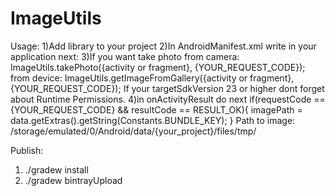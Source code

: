# ImageUtils

Usage:
1)Add library to your project
2)In AndroidManifest.xml write in your application next:
    <activity android:name="com.idap.imageutils.ImageUtilsActivity"/>
3)If you want take photo from camera:
    ImageUtils.takePhoto({activity or fragment}, {YOUR_REQUEST_CODE});
  from device:
    ImageUtils.getImageFromGallery({activity or fragment}, {YOUR_REQUEST_CODE});
  If your targetSdkVersion 23 or higher dont forget about Runtime Permissions.
4)in onActivityResult do next
   if(requestCode == {YOUR_REQUEST_CODE} && resultCode == RESULT_OK){
    imagePath = data.getExtras().getString(Constants.BUNDLE_KEY);
   }
  Path to image: /storage/emulated/0/Android/data/{your_project}/files/tmp/
  
Publish:
1) ./gradew install
2) ./gradew bintrayUpload
